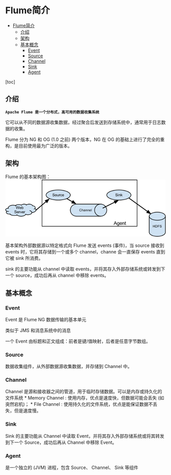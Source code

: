 # Flume简介

<!-- TOC -->

- [Flume简介](#flume%e7%ae%80%e4%bb%8b)
	- [介绍](#%e4%bb%8b%e7%bb%8d)
	- [架构](#%e6%9e%b6%e6%9e%84)
	- [基本概念](#%e5%9f%ba%e6%9c%ac%e6%a6%82%e5%bf%b5)
		- [Event](#event)
		- [Source](#source)
		- [Channel](#channel)
		- [Sink](#sink)
		- [Agent](#agent)

<!-- /TOC -->[toc]


## 介绍
**`Apache Flume 是一个分布式，高可用的数据收集系统`**

它可以从不同的数据源收集数据，经过聚合后发送到存储系统中，通常用于日志数据的收集。

Flume 分为 NG 和 OG (1.0 之前) 两个版本，NG 在 OG 的基础上进行了完全的重构，是目前使用最为广泛的版本。


## 架构

Flume 的基本架构图：
![](https://raw.githubusercontent.com/Syncma/Figurebed/master/img/flume-architecture.png)




基本架构外部数据源以特定格式向 Flume 发送 events (事件)，当 source 接收到 events 时，它将其存储到一个或多个 channel，channe 会一直保存 events 直到它被 sink 所消费。

sink 的主要功能从 channel 中读取 events，并将其存入外部存储系统或转发到下一个 source，成功后再从 channel 中移除 events。



## 基本概念
### Event
Event 是 Flume NG 数据传输的基本单元

类似于 JMS 和消息系统中的消息

一个 Event 由标题和正文组成：前者是键/值映射，后者是任意字节数组。

###  Source
数据收集组件，从外部数据源收集数据，并存储到 Channel 中。

### Channel
Channel 是源和接收器之间的管道，用于临时存储数据。可以是内存或持久化的文件系统
	* Memory Channel : 使用内存，优点是速度快，但数据可能会丢失 (如突然宕机)；
	* File Channel : 使用持久化的文件系统，优点是能保证数据不丢失，但是速度慢。


### Sink
Sink 的主要功能从 Channel 中读取 Event，并将其存入外部存储系统或将其转发到下一个 Source，成功后再从 Channel 中移除 Event。

### Agent
是一个独立的 (JVM) 进程，包含 Source、 Channel、 Sink 等组件